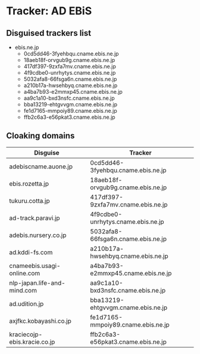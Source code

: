 # Tracker: AD EBiS

## Disguised trackers list

* ebis.ne.jp
    * 0cd5dd46-3fyehbqu.cname.ebis.ne.jp
    * 18aeb18f-orvgub9g.cname.ebis.ne.jp
    * 417df397-9zxfa7mv.cname.ebis.ne.jp
    * 4f9cdbe0-unrhytys.cname.ebis.ne.jp
    * 5032afa8-66fsga6n.cname.ebis.ne.jp
    * a210b17a-hwsehbyq.cname.ebis.ne.jp
    * a4ba7b93-e2mmxp45.cname.ebis.ne.jp
    * aa9c1a10-bxd3nsfc.cname.ebis.ne.jp
    * bba13219-ehtgvvgm.cname.ebis.ne.jp
    * fe1d7165-mmpoiy89.cname.ebis.ne.jp
    * ffb2c6a3-e56pkat3.cname.ebis.ne.jp

## Cloaking domains

| Disguise | Tracker |
| ---- | ---- |
| adebiscname.auone.jp | 0cd5dd46-3fyehbqu.cname.ebis.ne.jp |
| ebis.rozetta.jp | 18aeb18f-orvgub9g.cname.ebis.ne.jp |
| tukuru.cotta.jp | 417df397-9zxfa7mv.cname.ebis.ne.jp |
| ad-track.paravi.jp | 4f9cdbe0-unrhytys.cname.ebis.ne.jp |
| adebis.nursery.co.jp | 5032afa8-66fsga6n.cname.ebis.ne.jp |
| ad.kddi-fs.com | a210b17a-hwsehbyq.cname.ebis.ne.jp |
| cnameebis.usagi-online.com | a4ba7b93-e2mmxp45.cname.ebis.ne.jp |
| nlp-japan.life-and-mind.com | aa9c1a10-bxd3nsfc.cname.ebis.ne.jp |
| ad.udition.jp | bba13219-ehtgvvgm.cname.ebis.ne.jp |
| axjfkc.kobayashi.co.jp | fe1d7165-mmpoiy89.cname.ebis.ne.jp |
| kraciecojp-ebis.kracie.co.jp | ffb2c6a3-e56pkat3.cname.ebis.ne.jp |
